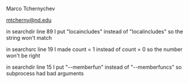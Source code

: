 Marco Tchernychev

mtcherny@nd.edu

in searchdir line 89 I put "locaincludes" instead of "localincludes" so the string won't match

in searchsrc line 19 I made count = 1 instead of count = 0 so the number won't be right

in searchdir line 15 I put "--memberfun" instead of "--memberfuncs" so subprocess had bad arguments